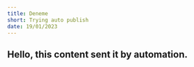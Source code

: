 ```yaml
---
title: Deneme
short: Trying auto publish
date: 19/01/2023
---
```


## Hello, this content sent it by automation.

